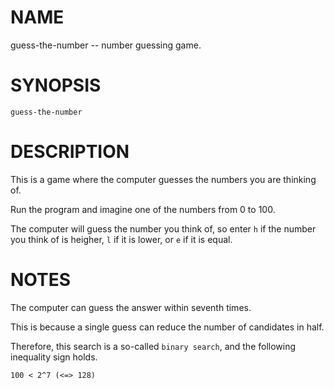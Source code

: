 # NAME
guess-the-number -- number guessing game.

# SYNOPSIS

    guess-the-number

# DESCRIPTION
This is a game where the computer guesses the numbers you are thinking of.

Run the program and imagine one of the numbers from 0 to 100.

The computer will guess the number you think of, so enter `h` if the number you think of is heigher, `l` if it is lower, or `e` if it is equal.

# NOTES
The computer can guess the answer within seventh times.

This is because a single guess can reduce the number of candidates in half.

Therefore, this search is a so-called `binary search`, and the following inequality sign holds.

    100 < 2^7 (<=> 128)
